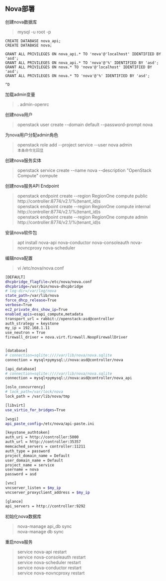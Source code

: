 Nova部署
---

创建nova数据库

> mysql -u root -p

```
CREATE DATABASE nova_api;
CREATE DATABASE nova;

GRANT ALL PRIVILEGES ON nova_api.* TO 'nova'@'localhost' IDENTIFIED BY 'asd';
GRANT ALL PRIVILEGES ON nova_api.* TO 'nova'@'%' IDENTIFIED BY 'asd';
GRANT ALL PRIVILEGES ON nova.* TO 'nova'@'localhost' IDENTIFIED BY 'asd';
GRANT ALL PRIVILEGES ON nova.* TO 'nova'@'%' IDENTIFIED BY 'asd';

^D
```

加载admin变量
>. admin-openrc

创建nova用户
> openstack user create --domain default --password-prompt nova

为nova用户分配admin角色
> openstack role add --project service --user nova admin  
`本条命令无回显`

创建nova服务实体
> openstack service create --name nova --description "OpenStack Compute" compute

创建nova服务API Endpoint
> openstack endpoint create --region RegionOne compute public http://controller:8774/v2.1/%\(tenant_id\)s  
> openstack endpoint create --region RegionOne compute internal http://controller:8774/v2.1/%\(tenant_id\)s  
> openstack endpoint create --region RegionOne compute admin http://controller:8774/v2.1/%\(tenant_id\)s

安装nova软件包
> apt install nova-api nova-conductor nova-consoleauth nova-novncproxy nova-scheduler

编辑nova配置
> vi /etc/nova/nova.conf  

```bash
[DEFAULT]
dhcpbridge_flagfile=/etc/nova/nova.conf
dhcpbridge=/usr/bin/nova-dhcpbridge
# log-dir=/var/log/nova
state_path=/var/lib/nova
force_dhcp_release=True
verbose=True
ec2_private_dns_show_ip=True
enabled_apis=osapi_compute,metadata
transport_url = rabbit://openstack:asd@controller
auth_strategy = keystone
my_ip = 192.168.1.11
use_neutron = True
firewall_driver = nova.virt.firewall.NoopFirewallDriver


[database]
# connection=sqlite:////var/lib/nova/nova.sqlite
connection = mysql+pymysql://nova:asd@controller/nova

[api_database]
# connection=sqlite:////var/lib/nova/nova.sqlite
connection = mysql+pymysql://nova:asd@controller/nova_api

[oslo_concurrency]
# lock_path=/var/lock/nova
lock_path = /var/lib/nova/tmp

[libvirt]
use_virtio_for_bridges=True

[wsgi]
api_paste_config=/etc/nova/api-paste.ini

[keystone_authtoken]
auth_uri = http://controller:5000
auth_url = http://controller:35357
memcached_servers = controller:11211
auth_type = password
project_domain_name = Default
user_domain_name = Default
project_name = service
username = nova
password = asd

[vnc]
vncserver_listen = $my_ip
vncserver_proxyclient_address = $my_ip

[glance]
api_servers = http://controller:9292

```

初始化nova数据库
> nova-manage api_db sync  
> nova-manage db sync  

重启nova服务
> service nova-api restart  
> service nova-consoleauth restart  
> service nova-scheduler restart  
> service nova-conductor restart  
> service nova-novncproxy restart  

